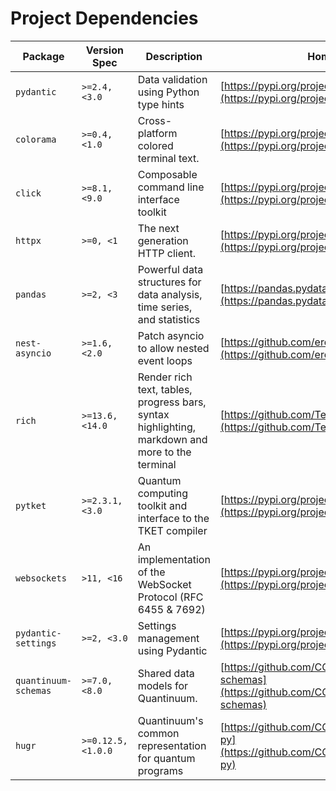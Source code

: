 # Project Dependencies

| Package | Version Spec | Description | Homepage |
|---------|--------------|-------------|----------|
| `pydantic` | `>=2.4, <3.0` | Data validation using Python type hints | [https://pypi.org/project/pydantic/](https://pypi.org/project/pydantic/) |
| `colorama` | `>=0.4, <1.0` | Cross-platform colored terminal text. | [https://pypi.org/project/colorama/](https://pypi.org/project/colorama/) |
| `click` | `>=8.1, <9.0` | Composable command line interface toolkit | [https://pypi.org/project/click/](https://pypi.org/project/click/) |
| `httpx` | `>=0, <1` | The next generation HTTP client. | [https://pypi.org/project/httpx/](https://pypi.org/project/httpx/) |
| `pandas` | `>=2, <3` | Powerful data structures for data analysis, time series, and statistics | [https://pandas.pydata.org](https://pandas.pydata.org) |
| `nest-asyncio` | `>=1.6, <2.0` | Patch asyncio to allow nested event loops | [https://github.com/erdewit/nest_asyncio](https://github.com/erdewit/nest_asyncio) |
| `rich` | `>=13.6, <14.0` | Render rich text, tables, progress bars, syntax highlighting, markdown and more to the terminal | [https://github.com/Textualize/rich](https://github.com/Textualize/rich) |
| `pytket` | `>=2.3.1, <3.0` | Quantum computing toolkit and interface to the TKET compiler | [https://pypi.org/project/pytket/](https://pypi.org/project/pytket/) |
| `websockets` | `>11, <16` | An implementation of the WebSocket Protocol (RFC 6455 & 7692) | [https://pypi.org/project/websockets/](https://pypi.org/project/websockets/) |
| `pydantic-settings` | `>=2, <3.0` | Settings management using Pydantic | [https://pypi.org/project/pydantic-settings/](https://pypi.org/project/pydantic-settings/) |
| `quantinuum-schemas` | `>=7.0, <8.0` | Shared data models for Quantinuum. | [https://github.com/CQCL/quantinuum-schemas](https://github.com/CQCL/quantinuum-schemas) |
| `hugr` | `>=0.12.5, <1.0.0` | Quantinuum's common representation for quantum programs | [https://github.com/CQCL/hugr/tree/main/hugr-py](https://github.com/CQCL/hugr/tree/main/hugr-py) |
